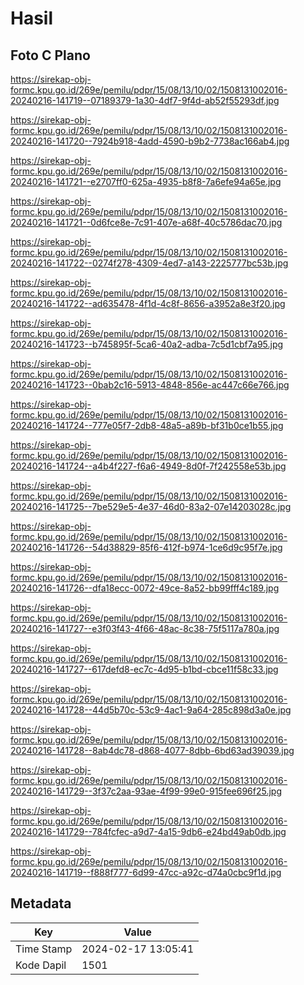# Hasil

## Foto C Plano

https://sirekap-obj-formc.kpu.go.id/269e/pemilu/pdpr/15/08/13/10/02/1508131002016-20240216-141719--07189379-1a30-4df7-9f4d-ab52f55293df.jpg

https://sirekap-obj-formc.kpu.go.id/269e/pemilu/pdpr/15/08/13/10/02/1508131002016-20240216-141720--7924b918-4add-4590-b9b2-7738ac166ab4.jpg

https://sirekap-obj-formc.kpu.go.id/269e/pemilu/pdpr/15/08/13/10/02/1508131002016-20240216-141721--e2707ff0-625a-4935-b8f8-7a6efe94a65e.jpg

https://sirekap-obj-formc.kpu.go.id/269e/pemilu/pdpr/15/08/13/10/02/1508131002016-20240216-141721--0d6fce8e-7c91-407e-a68f-40c5786dac70.jpg

https://sirekap-obj-formc.kpu.go.id/269e/pemilu/pdpr/15/08/13/10/02/1508131002016-20240216-141722--0274f278-4309-4ed7-a143-2225777bc53b.jpg

https://sirekap-obj-formc.kpu.go.id/269e/pemilu/pdpr/15/08/13/10/02/1508131002016-20240216-141722--ad635478-4f1d-4c8f-8656-a3952a8e3f20.jpg

https://sirekap-obj-formc.kpu.go.id/269e/pemilu/pdpr/15/08/13/10/02/1508131002016-20240216-141723--b745895f-5ca6-40a2-adba-7c5d1cbf7a95.jpg

https://sirekap-obj-formc.kpu.go.id/269e/pemilu/pdpr/15/08/13/10/02/1508131002016-20240216-141723--0bab2c16-5913-4848-856e-ac447c66e766.jpg

https://sirekap-obj-formc.kpu.go.id/269e/pemilu/pdpr/15/08/13/10/02/1508131002016-20240216-141724--777e05f7-2db8-48a5-a89b-bf31b0ce1b55.jpg

https://sirekap-obj-formc.kpu.go.id/269e/pemilu/pdpr/15/08/13/10/02/1508131002016-20240216-141724--a4b4f227-f6a6-4949-8d0f-7f242558e53b.jpg

https://sirekap-obj-formc.kpu.go.id/269e/pemilu/pdpr/15/08/13/10/02/1508131002016-20240216-141725--7be529e5-4e37-46d0-83a2-07e14203028c.jpg

https://sirekap-obj-formc.kpu.go.id/269e/pemilu/pdpr/15/08/13/10/02/1508131002016-20240216-141726--54d38829-85f6-412f-b974-1ce6d9c95f7e.jpg

https://sirekap-obj-formc.kpu.go.id/269e/pemilu/pdpr/15/08/13/10/02/1508131002016-20240216-141726--dfa18ecc-0072-49ce-8a52-bb99fff4c189.jpg

https://sirekap-obj-formc.kpu.go.id/269e/pemilu/pdpr/15/08/13/10/02/1508131002016-20240216-141727--e3f03f43-4f66-48ac-8c38-75f5117a780a.jpg

https://sirekap-obj-formc.kpu.go.id/269e/pemilu/pdpr/15/08/13/10/02/1508131002016-20240216-141727--617defd8-ec7c-4d95-b1bd-cbce11f58c33.jpg

https://sirekap-obj-formc.kpu.go.id/269e/pemilu/pdpr/15/08/13/10/02/1508131002016-20240216-141728--44d5b70c-53c9-4ac1-9a64-285c898d3a0e.jpg

https://sirekap-obj-formc.kpu.go.id/269e/pemilu/pdpr/15/08/13/10/02/1508131002016-20240216-141728--8ab4dc78-d868-4077-8dbb-6bd63ad39039.jpg

https://sirekap-obj-formc.kpu.go.id/269e/pemilu/pdpr/15/08/13/10/02/1508131002016-20240216-141729--3f37c2aa-93ae-4f99-99e0-915fee696f25.jpg

https://sirekap-obj-formc.kpu.go.id/269e/pemilu/pdpr/15/08/13/10/02/1508131002016-20240216-141729--784fcfec-a9d7-4a15-9db6-e24bd49ab0db.jpg

https://sirekap-obj-formc.kpu.go.id/269e/pemilu/pdpr/15/08/13/10/02/1508131002016-20240216-141719--f888f777-6d99-47cc-a92c-d74a0cbc9f1d.jpg


## Metadata

| Key        | Value               |
| ---------- | ------------------- |
| Time Stamp | 2024-02-17 13:05:41 |
| Kode Dapil | 1501                |



